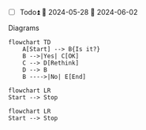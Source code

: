 - [ ] Todo⏫ 🛫 2024-05-28 📅 2024-06-02 

Diagrams

```mermaid
flowchart TD
    A[Start] --> B{Is it?}
    B -->|Yes| C[OK]
    C --> D[Rethink]
    D --> B
    B ---->|No| E[End]
```

```mermaid
flowchart LR
Start --> Stop
```

```mermaid
flowchart LR
Start --> Stop
```

